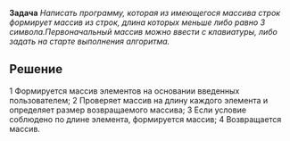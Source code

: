 **Задача**
*Написать программу, которая из имеющегося массива строк формирует массив из строк, длина которых меньше либо равно 3 символа.Первоначальный массив можно ввести с клавиатуры, либо задать на старте  выполнения алгоритма.*
## Решение
1 Формируется массив элементов на основании введенных пользователем;
2 Проверяет массив на длину каждого элемента и определяет размер возвращаемого массива;
3 Если условие соблюдено по длине элемента, формируется массив;
4 Возвращается массив.
